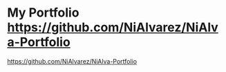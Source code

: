 # My Portfolio https://github.com/NiAlvarez/NiAlva-Portfolio

https://github.com/NiAlvarez/NiAlva-Portfolio

